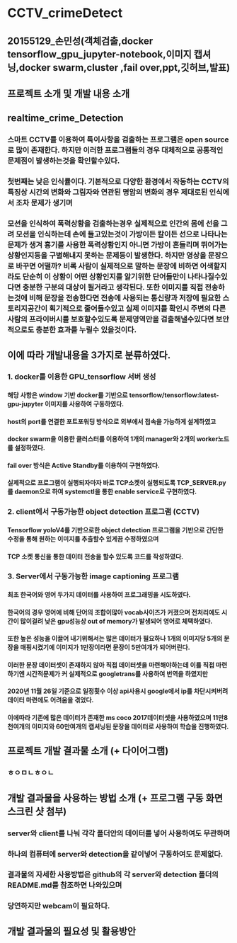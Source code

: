 # CCTV_crimeDetect
## 20155129_손민성(객체검출,docker tensorflow_gpu_jupyter-notebook,이미지 캡셔닝,docker swarm,cluster ,fail over,ppt,깃허브,발표)
## 프로젝트 소개 및 개발 내용 소개
## realtime_crime_Detection
### 스마트 CCTV를 이용하여 특이사항을 검출하는 프로그램은 open source로 많이 존재한다. 하지만 이러한 프로그램들의 경우 대체적으로 공통적인 문제점이 발생하는것을 확인할수있다.
### 첫번째는 낮은 인식률이다. 기본적으로 다양한 환경에서 작동하는 CCTV의 특징상 시간의 변화와 그림자와 연관된 명암의 변화의 경우 제대로된 인식에서 조차 문제가 생기며
### 모션을 인식하여 폭력상황을 검출하는경우 실제적으로 인간의 몸에 선을 그려 모션을 인식하는데 손에 들고있는것이 가방이든 칼이든 선으로 나타나는 문제가 생겨 흉기를 사용한 폭력상황인지 아니면 가방이 흔들리며 뛰어가는 상황인지등을 구별해내지 못하는 문제등이 발생한다. 하지만 영상을 문장으로 바꾸면 어떨까? 비록 사람이 실제적으로 말하는 문장에 비하면 어색할지라도 단순히 이 상황이 어떤 상황인지를 알기위한 단어들만이 나타나질수있다면 충분한 구분의 대상이 될거라고 생각된다. 또한 이미지를 직접 전송하는것에 비해 문장을 전송한다면 전송에 사용되는 통신량과 저장에 필요한 스토리지공간이 획기적으로 줄어들수있고 실제 이미지를 확인시 주변의 다른사람의 프라이버시를 보호할수있도록 문제영역만을 검출해낼수있다면 보안적으로도 충분한 효과를 누릴수 있을것이다.

## 이에 따라 개발내용을 3가지로 분류하였다.
### 1. docker를 이용한 GPU_tensorflow 서버 생성
#### 해당 사항은 window 기반 docker를 기반으로 tensorflow/tensorflow:latest-gpu-jupyter 이미지를 사용하여 구동하였다.
#### host의 port를 연결한 포트포워딩 방식으로 외부에서 접속을 가능하게 설계하였고
#### docker swarm을 이용한 클러스터를 이용하여 1개의 manager와 2개의 worker노드를 설정하였다.
#### fail over 방식은 Active Standby를 이용하여 구현하였다.
#### 실제적으로 프로그램이 실행되자마자 바로 TCP소켓이 실행되도록 TCP_SERVER.py를 daemon으로 하여 systemctl을 통한 enable service로 구현하였다.

### 2. client에서 구동가능한 object detection 프로그램 (CCTV)
#### Tensorflow yoloV4를 기반으로한 object detection 프로그램을 기반으로 간단한 수정을 통해 원하는 이미지를 추출할수 있게끔 수정하였으며
#### TCP 소켓 통신을 통한 데이터 전송을 할수 있도록 코드를 작성하였다.

### 3. Server에서 구동가능한 image captioning 프로그램 
#### 최초 한국어와 영어 두가지 데이터를 사용하여 프로그래밍을 시도하였다.
#### 한국어의 경우 영어에 비해 단어의 조합이많아 vocab사이즈가 커졌으며 전처리에도 시간이 많이걸려 낮은 gpu성능상 out of memory가 발생되어 영어로 체택하였다.
#### 또한 높은 성능을 이끌어 내기위해서는 많은 데이터가 필요하나 1개의 이미지당 5개의 문장을 매핑시켰기에 이미지가 1만장이라면 문장이 5만여개가 되어버린다.
#### 이러한 문장 데이터셋이 존재하지 않아 직접 데이터셋을 마련해야하는데 이를 직접 마련하기엔 시간적문제가 커 실제적으로 googletrans를 사용하여 번역을 하였지만
#### 2020년 11월 26일 기준으로 일정횟수 이상 api사용시 google에서 ip를 차단시켜버려 데이터 마련에도 어려움을 겪었다.
#### 이에따라 기존에 많은 데이터가 존재한 ms coco 2017데이터셋을 사용하였으며 11만8천여개의 이미지와 60만여개의 캡셔닝된 문장을 데이터로 사용하여 학습을 진행하였다.

## 프로젝트 개발 결과물 소개 (+ 다이어그램)
### ㅎㅇㅁㄴㅎㅇㄴ


## 개발 결과물을 사용하는 방법 소개 (+ 프로그램 구동 화면 스크린 샷 첨부)
### server와 client를 나눠 각각 폴더안의 데이터를 넣어 사용하여도 무관하며
### 하나의 컴퓨터에 server와 detection을 같이넣어 구동하여도 문제없다.
### 결과물의 자세한 사용방법은 github의 각 server와 detection 폴더의 README.md를 참조하면 나와있으며
### 당연하지만 webcam이 필요하다.

## 개발 결과물의 필요성 및 활용방안
### 
